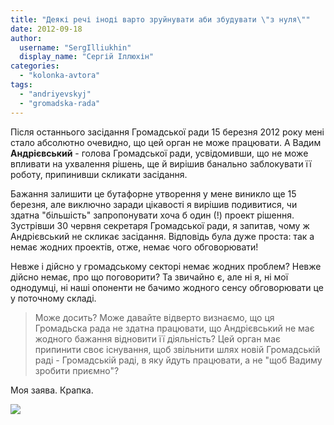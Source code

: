 ```yaml
---
title: "Деякі речі іноді варто зруйнувати аби збудувати \"з нуля\""
date: 2012-09-18
author: 
  username: "SergIlliukhin"
  display_name: "Сергій Іллюхін"
categories: 
  - "kolonka-avtora"
tags: 
  - "andriyevskyj"
  - "gromadska-rada"
---
```


Після останнього засідання Громадської ради 15 березня 2012 року мені стало абсолютно очевидно, що цей орган не може працювати. А Вадим **Андрієвський** \- голова Громадської ради, усвідомивши, що не може впливати на ухвалення рішень, ще й вирішив банально заблокувати її роботу, припинивши скликати засідання.

Бажання залишити це бутафорне утворення у мене виникло ще 15 березня, але виключно заради цікавості я вирішив подивитися, чи здатна "більшість" запропонувати хоча б один (!) проект рішення. Зустрівши 30 червня секретаря Громадської ради, я запитав, чому ж Андрієвський не скликає засідання. Відповідь була дуже проста: так а немає жодних проектів, отже, немає чого обговорювати!

Невже і дійсно у громадському секторі немає жодних проблем? Невже дійсно немає, про що поговорити? Та звичайно є, але ні я, ні мої однодумці, ні наші опоненти не бачимо жодного сенсу обговорювати це у поточному складі.

> Може досить? Може давайте відверто визнаємо, що ця Громадьска рада не здатна працювати, що Андрієвський не має жодного бажання відновити її діяльність? Цей орган має припинити своє існування, щоб звільнити шлях новій Громадській раді - Громадській раді, в яку йдуть працювати, а не "щоб Вадиму зробити приємно"?

Моя заява. Крапка.

[![](https://mpz.brovary.org/wp-content/uploads/2012/09/zayava.jpg)](https://mpz.brovary.org/wp-content/uploads/2012/09/zayava.jpg)
